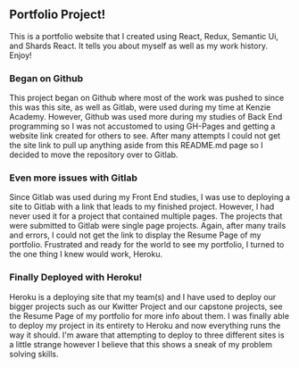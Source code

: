 ## Portfolio Project!

This is a portfolio website that I created using React, Redux, Semantic Ui, and Shards React. It tells you about myself as well as my work history. Enjoy!

### Began on Github

This project began on Github where most of the work was pushed to since this was this site, as well as Gitlab, were used during my time
at Kenzie Academy. However, Github was used more during my studies of Back End programming so I was not accustomed to using GH-Pages and
getting a website link created for others to see. After many attempts I could not get the site link to pull up anything aside from this
README.md page so I decided to move the repository over to Gitlab.

### Even more issues with Gitlab

Since Gitlab was used during my Front End studies, I was use to deploying a site to Gitlab with a link that leads to my finished project. However, I had never used it for a project that contained multiple pages. The projects that were submitted to Gitlab were single page projects. Again, after many trails and errors, I could not get the link to display the Resume Page of my portfolio. Frustrated and ready for the world to see my portfolio, I turned to the one thing I knew would work, Heroku.

### Finally Deployed with Heroku!

Heroku is a deploying site that my team(s) and I have used to deploy our bigger projects such as our Kwitter Project and our capstone projects, see the Resume Page of my portfolio for more info about them. I was finally able to deploy my project in its entirety to Heroku and now everything runs the way it should. I'm aware that attempting to deploy to three different sites is a little strange however I believe that this shows a sneak of my problem solving skills.